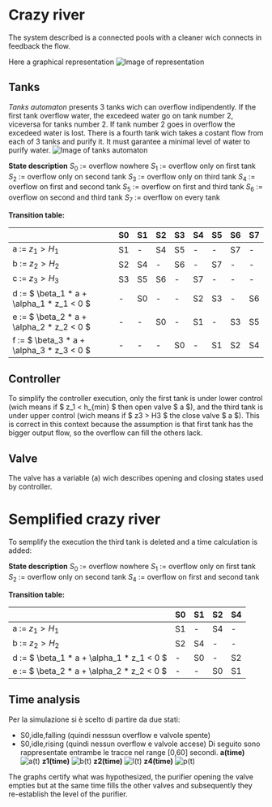 # Crazy river
The system described is a connected pools with a cleaner wich connects in feedback the flow.
 
Here a graphical representation
![Image of representation](.images/tank_description.png)
## Tanks
*Tanks automaton* presents 3 tanks wich can overflow indipendently. If the first tank overflow water, the excedeed water go on tank number 2, viceversa for tanks number 2. If tank number 2 goes in overflow the excedeed water is lost. There is a fourth tank wich takes a costant flow from each of 3 tanks and purify it. It must garantee a minimal level of water to purify water.
![Image of tanks automaton](.images/tanks_automaton.png)

**State description**
$S_0$ := overflow nowhere
$S_1$ := overflow only on first tank
$S_2$ := overflow only on second tank
$S_3$ := overflow only on third tank
$S_4$ := overflow on first and second tank
$S_5$ := overflow on first and third tank
$S_6$ := overflow on second and third tank
$S_7$ := overflow on every tank

**Transition table:**

|   | S0 | S1 | S2 | S3 | S4 | S5 | S6 | S7 |
|---|----|----|----|----|----|----|----|----|
| a := $z_1>H_1$| S1 | -  | S4 | S5 | -  | -  | S7 | -  |
| b := $z_2>H_2$ | S2 | S4 | -  | S6 | -  | S7 | -  | -  |
| c := $z_3>H_3$ | S3 | S5 | S6 | -  | S7 | -  | -  | -  |
| d := $ \beta_1 * a + \alpha_1 * z_1 < 0 $ | -  | S0 | -  | -  | S2 | S3 | -  | S6 |
| e :=  $ \beta_2 * a + \alpha_2 * z_2 < 0 $ | -  | -  | S0 | -  | S1 | -  | S3 | S5 |
| f :=  $ \beta_3 * a + \alpha_3 * z_3 < 0 $ | -  | -  | -  | S0 | -  | S1 | S2 | S4 |

## Controller
To simplify the controller execution, only the first tank is under lower control (wich means if $ z_1 < h_{min} $ then open valve $ a $), and the third tank is under upper control (wich means if $ z3 > H3 $ the close valve $ a $). This is correct in this context because the assumption is that first tank has the bigger output flow, so the overflow can fill the others lack.
## Valve
The valve has a variable (a) wich describes opening and closing states used by controller.

# Semplified crazy river
To semplify the execution the third tank is deleted and a time calculation is added:

**State description**
$S_0$ := overflow nowhere
$S_1$ := overflow only on first tank
$S_2$ := overflow only on second tank
$S_4$ := overflow on first and second tank

**Transition table:**

|   | S0 | S1 | S2 | S4 | 
|---|----|----|----|----|
| a := $z_1>H_1$| S1 | -  | S4 | - |
| b := $z_2>H_2$ | S2 | S4 | -  | - |
| d := $ \beta_1 * a + \alpha_1 * z_1 < 0 $ | -  | S0 | - | S2 |
| e :=  $ \beta_2 * a + \alpha_2 * z_2 < 0 $ | -  | -  | S0 | S1 |

## Time analysis
Per la simulazione si è scelto di partire da due stati:
- S0,idle,falling (quindi nesssun overflow e valvole spente)
- S0,idle,rising (quindi nessun overflow e valvole accese)
Di seguito sono rappresentate entrambe le tracce nel range [0,60] secondi.
**a(time)**
![a(t)](.images/t_a.png)
**z1(time)**
![b(t)](.images/t_z1.png)
**z2(time)**
![l(t)](.images/t_z2.png)
**z4(time)**
![p(t)](.images/t_z4.png)

The graphs certify what was hypothesized, the purifier opening the valve empties but at the same time fills the other valves and subsequently they re-establish the level of the purifier.